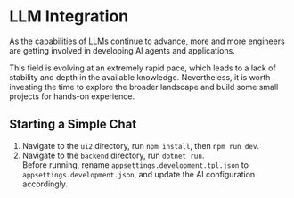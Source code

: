 # LLM Integration

As the capabilities of LLMs continue to advance, more and more engineers are getting involved in developing AI agents and applications.

This field is evolving at an extremely rapid pace, which leads to a lack of stability and depth in the available knowledge. Nevertheless, it is worth investing the time to explore the broader landscape and build some small projects for hands-on experience.

## Starting a Simple Chat

1. Navigate to the `ui2` directory, run `npm install`, then `npm run dev`.
2. Navigate to the `backend` directory, run `dotnet run`.  
   Before running, rename `appsettings.development.tpl.json` to `appsettings.development.json`, and update the AI configuration accordingly.
